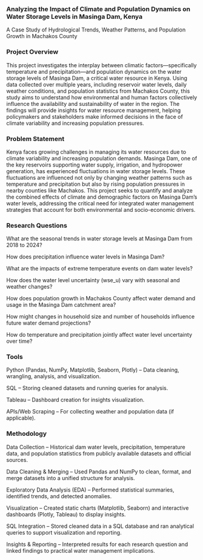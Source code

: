 ### Analyzing the Impact of Climate and Population Dynamics on Water Storage Levels in Masinga Dam, Kenya

A Case Study of Hydrological Trends, Weather Patterns, and Population Growth in Machakos County

### Project Overview
This project investigates the interplay between climatic factors—specifically temperature and precipitation—and population dynamics on the water storage levels of Masinga Dam, a critical water resource in Kenya. Using data collected over multiple years, including reservoir water levels, daily weather conditions, and population statistics from Machakos County, this study aims to understand how environmental and human factors collectively influence the availability and sustainability of water in the region. The findings will provide insights for water resource management, helping policymakers and stakeholders make informed decisions in the face of climate variability and increasing population pressures.

### Problem Statement
Kenya faces growing challenges in managing its water resources due to climate variability and increasing population demands. Masinga Dam, one of the key reservoirs supporting water supply, irrigation, and hydropower generation, has experienced fluctuations in water storage levels. These fluctuations are influenced not only by changing weather patterns such as temperature and precipitation but also by rising population pressures in nearby counties like Machakos. This project seeks to quantify and analyze the combined effects of climate and demographic factors on Masinga Dam’s water levels, addressing the critical need for integrated water management strategies that account for both environmental and socio-economic drivers.

### Research Questions
What are the seasonal trends in water storage levels at Masinga Dam from 2018 to 2024?

How does precipitation influence water levels in Masinga Dam?

What are the impacts of extreme temperature events on dam water levels?

How does the water level uncertainty (wse_u) vary with seasonal and weather changes?

How does population growth in Machakos County affect water demand and usage in the Masinga Dam catchment area?

How might changes in household size and number of households influence future water demand projections?

How do temperature and precipitation jointly affect water level uncertainty over time?

### Tools
Python (Pandas, NumPy, Matplotlib, Seaborn, Plotly) – Data cleaning, wrangling, analysis, and visualization.

SQL – Storing cleaned datasets and running queries for analysis.

Tableau – Dashboard creation for insights visualization.

APIs/Web Scraping – For collecting weather and population data (if applicable).

### Methodology
Data Collection – Historical dam water levels, precipitation, temperature data, and population statistics from publicly available datasets and official sources.

Data Cleaning & Merging – Used Pandas and NumPy to clean, format, and merge datasets into a unified structure for analysis.

Exploratory Data Analysis (EDA) – Performed statistical summaries, identified trends, and detected anomalies.

Visualization – Created static charts (Matplotlib, Seaborn) and interactive dashboards (Plotly, Tableau) to display insights.

SQL Integration – Stored cleaned data in a SQL database and ran analytical queries to support visualization and reporting.

Insights & Reporting – Interpreted results for each research question and linked findings to practical water management implications.

